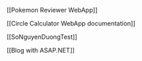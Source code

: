 [[Pokemon Reviewer WebApp]]

[[Circle Calculator WebApp documentation]]

[[SoNguyenDuongTest]]

[[Blog with ASAP.NET]]

